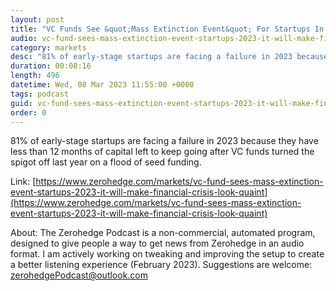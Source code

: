 ```yaml
---
layout: post
title: "VC Funds See &quot;Mass Extinction Event&quot; For Startups In 2023: &quot;It Will Make The Financial Crisis Look Quaint&quot;"
audio: vc-fund-sees-mass-extinction-event-startups-2023-it-will-make-financial-crisis-look-quaint-0
category: markets
desc: "81% of early-stage startups are facing a failure in 2023 because they have less than 12 months of capital left to keep going after VC funds turned the spigot off last year on a flood of seed funding."
duration: 00:08:16
length: 496
datetime: Wed, 08 Mar 2023 11:55:00 +0000
tags: podcast
guid: vc-fund-sees-mass-extinction-event-startups-2023-it-will-make-financial-crisis-look-quaint-0
order: 0
---
```

81% of early-stage startups are facing a failure in 2023 because they have less than 12 months of capital left to keep going after VC funds turned the spigot off last year on a flood of seed funding.

Link: [https://www.zerohedge.com/markets/vc-fund-sees-mass-extinction-event-startups-2023-it-will-make-financial-crisis-look-quaint](https://www.zerohedge.com/markets/vc-fund-sees-mass-extinction-event-startups-2023-it-will-make-financial-crisis-look-quaint)

About: The Zerohedge Podcast is a non-commercial, automated program, designed to give people a way to get news from Zerohedge in an audio format.  I am actively working on tweaking and improving the setup to create a better listening experience (February 2023).  Suggestions are welcome: [zerohedgePodcast@outlook.com](mailto:zerohedgePodcast@outlook.com)